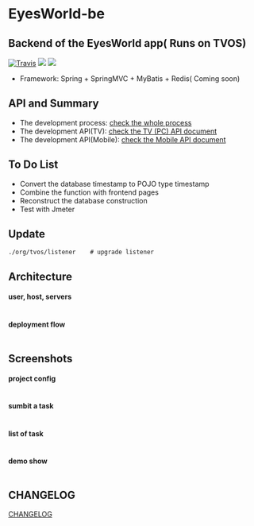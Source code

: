# EyesWorld-be

## Backend of the EyesWorld app( Runs on TVOS)

[![Travis](https://img.shields.io/travis/rust-lang/rust.svg?style=plastic)]()
[![](https://img.shields.io/badge/JDK-1.8.025-red.svg)]()
[![](https://img.shields.io/badge/maven--central-v3.0.5-blue.svg)](https://maven.apache.org)

* Framework: Spring + SpringMVC + MyBatis + Redis( Coming soon)

API and Summary
--------------
* The development process: [check the whole process](https://github.com/lianghao208/eyes-world-server/blob/master/README.md) 
* The development API(TV): [check the TV (PC) API document](https://github.com/lianghao208/EyesWorld-be/blob/master/api.md) 
* The development API(Mobile): [check the Mobile API document](https://github.com/lianghao208/eyes-world-api/blob/master/api-web.md) 

To Do List
----------

- Convert the database timestamp to POJO type timestamp
- Combine the function with frontend pages
- Reconstruct the database construction
- Test with Jmeter

Update
-----------------
```
./org/tvos/listener    # upgrade listener
```


Architecture
------------
#### user, host, servers
![]()

#### deployment flow
![]()

Screenshots
-----------

#### project config
![]()

#### sumbit a task
![]()

#### list of task
![]()

#### demo show
![]()

## CHANGELOG
[CHANGELOG](https://github.com//lianghao208/EyesWorld-be)
